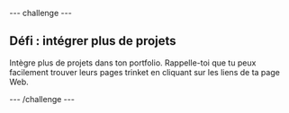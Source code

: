 --- challenge ---

## Défi : intégrer plus de projets

Intègre plus de projets dans ton portfolio. Rappelle-toi que tu peux facilement trouver leurs pages trinket en cliquant sur les liens de ta page Web.

--- /challenge ---
